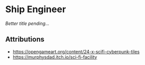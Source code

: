 # Ship Engineer

_Better title pending..._

## Attributions

* https://opengameart.org/content/24-x-scifi-cyberpunk-tiles
* https://murphysdad.itch.io/sci-fi-facility

